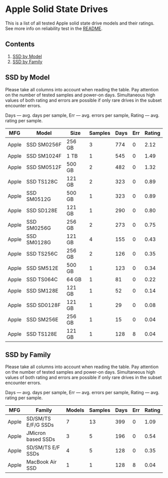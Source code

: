 Apple Solid State Drives
========================

This is a list of all tested Apple solid state drive models and their ratings. See
more info on reliability test in the [README](https://github.com/linuxhw/SMART).

Contents
--------

1. [ SSD by Model  ](#ssd-by-model)
2. [ SSD by Family ](#ssd-by-family)

SSD by Model
------------

Please take all columns into account when reading the table. Pay attention on the
number of tested samples and power-on days. Simultaneous high values of both rating
and errors are possible if only rare drives in the subset encounter errors.

Days   — avg. days per sample,
Err    — avg. errors per sample,
Rating — avg. rating per sample.

| MFG       | Model              | Size   | Samples | Days  | Err   | Rating |
|-----------|--------------------|--------|---------|-------|-------|--------|
| Apple     | SSD SM0256F        | 256 GB | 3       | 774   | 0     | 2.12   |
| Apple     | SSD SM1024F        | 1 TB   | 1       | 545   | 0     | 1.49   |
| Apple     | SSD SM0512F        | 500 GB | 2       | 482   | 0     | 1.32   |
| Apple     | SSD TS128C         | 121 GB | 2       | 323   | 0     | 0.89   |
| Apple     | SSD SM0512G        | 500 GB | 1       | 323   | 0     | 0.89   |
| Apple     | SSD SD128E         | 121 GB | 1       | 290   | 0     | 0.80   |
| Apple     | SSD SM0256G        | 256 GB | 2       | 273   | 0     | 0.75   |
| Apple     | SSD SM0128G        | 121 GB | 4       | 155   | 0     | 0.43   |
| Apple     | SSD TS256C         | 256 GB | 2       | 126   | 0     | 0.35   |
| Apple     | SSD SM512E         | 500 GB | 1       | 123   | 0     | 0.34   |
| Apple     | SSD TS064C         | 64 GB  | 1       | 81    | 0     | 0.22   |
| Apple     | SSD SM128E         | 121 GB | 1       | 52    | 0     | 0.14   |
| Apple     | SSD SD0128F        | 121 GB | 1       | 29    | 0     | 0.08   |
| Apple     | SSD SM256E         | 256 GB | 1       | 15    | 0     | 0.04   |
| Apple     | SSD TS128E         | 121 GB | 1       | 128   | 8     | 0.04   |

SSD by Family
-------------

Please take all columns into account when reading the table. Pay attention on the
number of tested samples and power-on days. Simultaneous high values of both rating
and errors are possible if only rare drives in the subset encounter errors.

Days   — avg. days per sample,
Err    — avg. errors per sample,
Rating — avg. rating per sample.

| MFG       | Family                 | Models | Samples | Days  | Err   | Rating |
|-----------|------------------------|--------|---------|-------|-------|--------|
| Apple     | SD/SM/TS E/F/G SSDs    | 7      | 13      | 399   | 0     | 1.09   |
| Apple     | JMicron based SSDs     | 3      | 5       | 196   | 0     | 0.54   |
| Apple     | SD/SM/TS E/F SSDs      | 4      | 5       | 128   | 0     | 0.35   |
| Apple     | MacBook Air SSD        | 1      | 1       | 128   | 8     | 0.04   |

